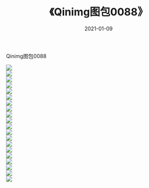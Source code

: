 ﻿---
layout: post
title:  《Qinimg图包0088》
date:   2021-01-09
img: http://imgx.orgx.ga/Qinimg图包/Qinimg图包0088/000.jpg
categories: [美女, 清纯, 唯美]
---

Qinimg图包0088

 ![](http://imgx.orgx.ga/Qinimg图包/Qinimg图包0088/001.jpg) <br>![](http://imgx.orgx.ga/Qinimg图包/Qinimg图包0088/002.jpg) <br>![](http://imgx.orgx.ga/Qinimg图包/Qinimg图包0088/003.jpg) <br>![](http://imgx.orgx.ga/Qinimg图包/Qinimg图包0088/004.jpg) <br>![](http://imgx.orgx.ga/Qinimg图包/Qinimg图包0088/005.jpg) <br>![](http://imgx.orgx.ga/Qinimg图包/Qinimg图包0088/006.jpg) <br>![](http://imgx.orgx.ga/Qinimg图包/Qinimg图包0088/007.jpg) <br>![](http://imgx.orgx.ga/Qinimg图包/Qinimg图包0088/008.jpg) <br>![](http://imgx.orgx.ga/Qinimg图包/Qinimg图包0088/009.jpg) <br>![](http://imgx.orgx.ga/Qinimg图包/Qinimg图包0088/010.jpg) <br>![](http://imgx.orgx.ga/Qinimg图包/Qinimg图包0088/011.jpg) <br>![](http://imgx.orgx.ga/Qinimg图包/Qinimg图包0088/012.jpg) <br>![](http://imgx.orgx.ga/Qinimg图包/Qinimg图包0088/013.jpg) <br>![](http://imgx.orgx.ga/Qinimg图包/Qinimg图包0088/014.jpg) <br>![](http://imgx.orgx.ga/Qinimg图包/Qinimg图包0088/015.jpg) <br>![](http://imgx.orgx.ga/Qinimg图包/Qinimg图包0088/016.jpg) <br>![](http://imgx.orgx.ga/Qinimg图包/Qinimg图包0088/017.jpg) <br>![](http://imgx.orgx.ga/Qinimg图包/Qinimg图包0088/018.jpg) <br>![](http://imgx.orgx.ga/Qinimg图包/Qinimg图包0088/019.jpg) <br>![](http://imgx.orgx.ga/Qinimg图包/Qinimg图包0088/020.jpg) <br>